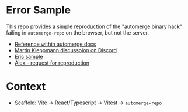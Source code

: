 # Error Sample

This repo provides a simple reproduction of the "automerge binary hack"
failing in `automerge-repo` on the browser, but not the server.

- [Reference within automerge docs](https://automerge.org/docs/cookbook/modeling-data/#setting-up-an-initial-document-structure)
- [Martin Kleppmann discussoion on Discord](https://discord.com/channels/1200006940210757672/1230453235207110666/1231192657666248768)
- [Eric sample](https://discord.com/channels/1200006940210757672/1230453235207110666/1230520012565905501)
- [Alex - request for reproduction](https://discord.com/channels/1200006940210757672/1262593958467469355/1262707355905163275)

# Context

- Scaffold: Vite → React/Typescript → Vitest → `automerge-repo`